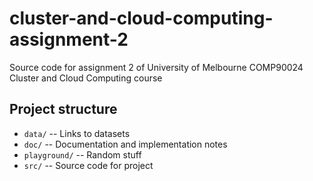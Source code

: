# cluster-and-cloud-computing-assignment-2
Source code for assignment 2 of University of Melbourne COMP90024 Cluster and Cloud Computing course

## Project structure

* `data/` -- Links to datasets
* `doc/` -- Documentation and implementation notes
* `playground/` -- Random stuff
* `src/` -- Source code for project
